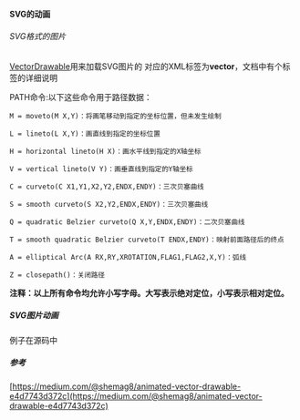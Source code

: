 #### SVG的动画

###### SVG格式的图片

[VectorDrawable](https://developer.android.com/reference/android/graphics/drawable/VectorDrawable.html)用来加载SVG图片的
对应的XML标签为**vector**，文档中有个标签的详细说明

PATH命令:以下这些命令用于路径数据：

```
M = moveto(M X,Y)：将画笔移动到指定的坐标位置，但未发生绘制

L = lineto(L X,Y)：画直线到指定的坐标位置

H = horizontal lineto(H X)：画水平线到指定的X轴坐标

V = vertical lineto(V Y)：画垂直线到指定的Y轴坐标

C = curveto(C X1,Y1,X2,Y2,ENDX,ENDY)：三次贝塞曲线

S = smooth curveto(S X2,Y2,ENDX,ENDY)：三次贝塞曲线

Q = quadratic Belzier curveto(Q X,Y,ENDX,ENDY)：二次贝塞曲线

T = smooth quadratic Belzier curveto(T ENDX,ENDY)：映射前面路径后的终点

A = elliptical Arc(A RX,RY,XROTATION,FLAG1,FLAG2,X,Y)：弧线

Z = closepath()：关闭路径
```

**注释：以上所有命令均允许小写字母。大写表示绝对定位，小写表示相对定位。**

##### SVG图片动画

例子在源码中


##### 参考

[https://medium.com/@shemag8/animated-vector-drawable-e4d7743d372c](https://medium.com/@shemag8/animated-vector-drawable-e4d7743d372c)